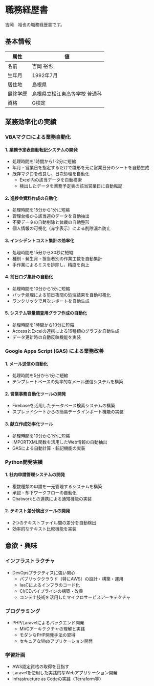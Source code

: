 # 職務経歴書

吉岡　裕也の職務経歴書です。

## 基本情報

| 属性 | 値 |
|------|-----|
| 名前 | 吉岡 裕也 |
| 生年月 | 1992年7月 |
| 居住地 | 島根県 |
| 最終学歴 | 島根県立松江東高等学校 普通科 |
| 資格 | G検定|

## 業務効率化の実績

### VBAマクロによる業務自動化

#### 1. 業務予定表自動転記システムの開発
- 処理時間を1時間から1-2分に短縮
- 年月・営業日を指定するだけで雛形を元に営業日分のシートを自動生成
- 既存マクロを改良し、日次処理を自動化
  - Excel内の該当データを自動検索
  - 検出したデータを業務予定表の該当営業日に自動転記

#### 2. 進捗会資料作成の自動化
- 処理時間を15分から1分に短縮
- 管理台帳から該当週のデータを自動抽出
- 不要データの自動削除と体裁の自動整形
- 個人情報の可視化（赤字表示）による削除漏れ防止

#### 3. インシデントコスト集計の効率化
- 処理時間を15分から30秒に短縮
- 種別・発生月・担当者別の作業工数を自動集計
- 手作業によるミスを排除し、精度を向上

#### 4. 前日ログ集計の自動化
- 処理時間を10分から1分に短縮
- バッチ処理による前日夜間の処理結果を自動可視化
- ワンクリックで月次レポートを自動生成

#### 5. システム容量調査用グラフ作成の自動化
- 処理時間を1時間から10分に短縮
- AccessとExcelの連携による16種類のグラフを自動生成
- データ更新時の自動反映機能を実装

### Google Apps Script (GAS) による業務改善

#### 1. メール送信の自動化
- 処理時間を5分から1分に短縮
- テンプレートベースの効率的なメール送信システムを構築

#### 2. 営業事務自動化ツールの開発
- Firebaseを活用したデータベース検索システムの構築
- スプレッドシートからの簡易データインポート機能の実装

#### 3. 献立作成効率化ツール
- 処理時間を10分から1分に短縮
- IMPORTXML関数を活用したWeb情報の自動抽出
- GASによる自動計算・転記機能の実装

### Python開発実績

#### 1. 社内申請管理システムの開発
- 複数種類の申請を一元管理するシステムを構築
- 承認・却下ワークフローの自動化
- Chatworkとの連携による通知機能の実装

#### 2. テキスト差分検出ツールの開発
- 2つのテキストファイル間の差分を自動検出
- 効率的なテキスト比較機能を実装

## 意欲・興味

### インフラストラクチャ
- DevOpsプラクティスに強い関心
  - パブリッククラウド（特にAWS）の設計・構築・運用
  - IaaCによるインフラのコード化
  - CI/CDパイプラインの構築・改善
  - コンテナ技術を活用したマイクロサービスアーキテクチャ

### プログラミング
- PHP/Laravelによるバックエンド開発
  - MVCアーキテクチャの理解と実践
  - モダンなPHP開発手法の習得
  - セキュアなWebアプリケーション開発

### 学習計画
- AWS認定資格の取得を目指す
- Laravelを使用した実践的なWebアプリケーション開発
- Infrastructure as Codeの実践（Terraform等）
